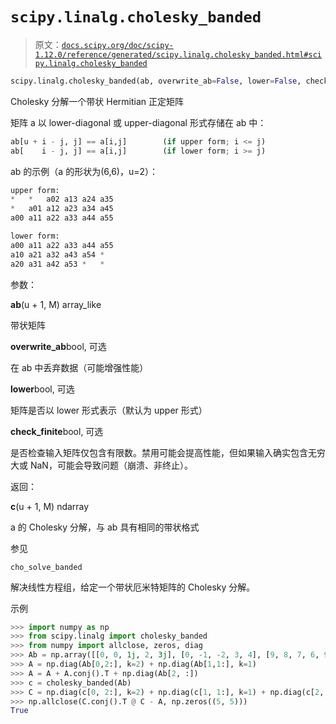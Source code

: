 # `scipy.linalg.cholesky_banded`

> 原文：[`docs.scipy.org/doc/scipy-1.12.0/reference/generated/scipy.linalg.cholesky_banded.html#scipy.linalg.cholesky_banded`](https://docs.scipy.org/doc/scipy-1.12.0/reference/generated/scipy.linalg.cholesky_banded.html#scipy.linalg.cholesky_banded)

```py
scipy.linalg.cholesky_banded(ab, overwrite_ab=False, lower=False, check_finite=True)
```

Cholesky 分解一个带状 Hermitian 正定矩阵

矩阵 a 以 lower-diagonal 或 upper-diagonal 形式存储在 ab 中：

```py
ab[u + i - j, j] == a[i,j]        (if upper form; i <= j)
ab[    i - j, j] == a[i,j]        (if lower form; i >= j) 
```

ab 的示例（a 的形状为(6,6)，u=2）：

```py
upper form:
*   *   a02 a13 a24 a35
*   a01 a12 a23 a34 a45
a00 a11 a22 a33 a44 a55

lower form:
a00 a11 a22 a33 a44 a55
a10 a21 a32 a43 a54 *
a20 a31 a42 a53 *   * 
```

参数：

**ab**(u + 1, M) array_like

带状矩阵

**overwrite_ab**bool, 可选

在 ab 中丢弃数据（可能增强性能）

**lower**bool, 可选

矩阵是否以 lower 形式表示（默认为 upper 形式）

**check_finite**bool, 可选

是否检查输入矩阵仅包含有限数。禁用可能会提高性能，但如果输入确实包含无穷大或 NaN，可能会导致问题（崩溃、非终止）。

返回：

**c**(u + 1, M) ndarray

a 的 Cholesky 分解，与 ab 具有相同的带状格式

参见

`cho_solve_banded`

解决线性方程组，给定一个带状厄米特矩阵的 Cholesky 分解。

示例

```py
>>> import numpy as np
>>> from scipy.linalg import cholesky_banded
>>> from numpy import allclose, zeros, diag
>>> Ab = np.array([[0, 0, 1j, 2, 3j], [0, -1, -2, 3, 4], [9, 8, 7, 6, 9]])
>>> A = np.diag(Ab[0,2:], k=2) + np.diag(Ab[1,1:], k=1)
>>> A = A + A.conj().T + np.diag(Ab[2, :])
>>> c = cholesky_banded(Ab)
>>> C = np.diag(c[0, 2:], k=2) + np.diag(c[1, 1:], k=1) + np.diag(c[2, :])
>>> np.allclose(C.conj().T @ C - A, np.zeros((5, 5)))
True 
```
